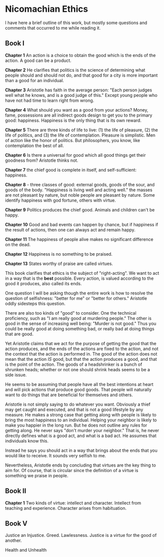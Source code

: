 # Nicomachian Ethics

I have here a brief outline of this work, but mostly some questions and comments that occurred to me while reading it.

## Book I

**Chapter 1** An action is a choice to obtain the good which is the ends of the action.  A good can be a product.

**Chapter 2** He clarifies that politics is the science of determining what people should and should not do, and that good for a city is more important than a good for an individual.

**Chapter 3** Aristotle has faith in the average person:  "Each person judges well what he knows, and is a good judge of this."  Except young people who have not had time to learn right from wrong. 

**Chapter 4** What should you want as a good from your actions?  Money, fame, possessions are all indirect goods design to get you to the primary good:  happiness.  Happiness is the only thing that is its own reward.

**Chapter 5** There are three kinds of life to live:  (1) the life of pleasure, (2) the life of politics, and (3) the life of contemplation.  Pleasure is simplistic.  Men of action like the honor of politics.  But philosophers, you know, like contemplation the best of all.

**Chapter 6** Is there a universal for good which all good things get their goodness from?  Aristotle thinks not.

**Chapter 7** the chief good is complete in itself, and self-sufficient: happiness.

**Chapter 8** - three classes of good: external goods, goods of the sour, and goods of the body.  "Happiness is living well and acting well."  the masses are not pleasant by nature, but noble people are pleasant by nature.  Some identify happiness with god fortune, others with virtue.

**Chapter 9** Politics produces the chief good.  Animals and children can't be happy.

**Chapter 10** Good and bad events can happen by chance, but if happiness if the result of actions, then one can always act and remain happy.

**Chapter 11** The happiness of people alive makes no significant difference on the dead.

**Chapter 12** Happiness is no something to be praised.

**Chapter 13** States worthy of praise are called virtues.

This book clarifies that ethics is the subject of "right-acting".  We want to act in a way that is the **best** possible.  Every action, is valued according to the good it produces, also called its ends.

One question I will be asking though the entire work is how to resolve the question of selfishness: "better for me" or "better for others."  Aristotle oddly sidesteps this question.  

There are also too kinds of "good" to consider.  One the technical proficiency, such as "I am really good at murdering people."   The other is good in the sense of increasing well being: "Murder is not good."  Thus you could be really good at doing something bad, or really bad at doing things that are good.  

Yet Aristotle claims that we act for the purpose of getting the good that the action produces, and the ends of the actions are fixed to the action, and not the context that the action is performed in.  The good of the action does not mean that the action _IS_ good, but that the action produces a good, and that is the point of the action.  The goods of a headshrinker is a bunch of shrunken heads; whether or not one should shrink heads seems to be a side issue.

He seems to be assuming that people have all the best intentions at heart and will pick actions that produce good goods.  That people will naturally want to do things that are beneficial for themselves and others.  

Aristotle is not simply saying to do whatever you want.  Obviously a thief may get caught and executed, and that is not a good lifestyle by any measure.  He makes a strong case that getting along with people is likely to bring the most happiness to an individual.  Helping your neighbor is likely to make you happier in the long run.  But he does not outline any rules for getting along.  He never says "don't murder your neighbor."   That is, he never directly defines what is a good act, and what is a bad act.   He assumes that individuals know this.

Instead he says you should act in a way that brings about the ends that you would like to receive.  It sounds very selfish to me.

Nevertheless, Aristotle ends by concluding that virtues are the key thing to aim for.  Of course, that is circular since the definition of a virtue is something we praise in people.

## Book II

**Chapter 1** Two kinds of virtue: intellect and character. Intellect from teaching and experience.  Character arises from habituation.

## Book V

Justice an Injustice.  Greed.  Lawlessness.  Justice is a virtue for the good of another.

Health and Unhealth

